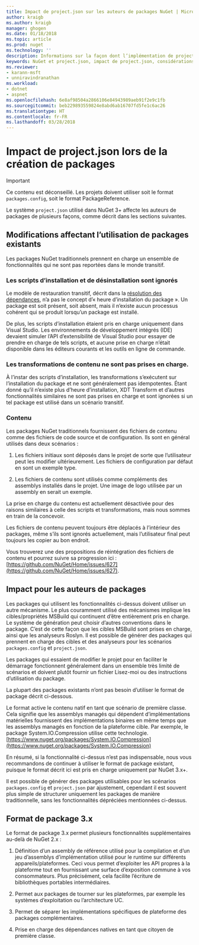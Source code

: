 ```yaml
---
title: Impact de project.json sur les auteurs de packages NuGet | Microsoft Docs
author: kraigb
ms.author: kraigb
manager: ghogen
ms.date: 01/18/2018
ms.topic: article
ms.prod: nuget
ms.technology: ''
description: Informations sur la façon dont l’implémentation de project.json dans NuGet 3.x affecte les auteurs de packages, notamment en termes de fonctionnalités, de contenu et de format de package non pris en charge.
keywords: NuGet et project.json, impact de project.json, considérations liées à la création de packages, fonctionnalités de project.json
ms.reviewer:
- karann-msft
- unniravindranathan
ms.workload:
- dotnet
- aspnet
ms.openlocfilehash: 6e8af98504a2866106e84943989aeb91f2e9c1fb
ms.sourcegitcommit: beb229893559824e8abd6ab16707fd5fe1c6ac26
ms.translationtype: HT
ms.contentlocale: fr-FR
ms.lasthandoff: 03/28/2018
---
```

# <a name="impact-of-projectjson-when-creating-packages"></a>Impact de project.json lors de la création de packages

> [!Important]
> Ce contenu est déconseillé. Les projets doivent utiliser soit le format `packages.config`, soit le format PackageReference.

Le système `project.json` utilisé dans NuGet 3+ affecte les auteurs de packages de plusieurs façons, comme décrit dans les sections suivantes.

## <a name="changes-affecting-existing-packages-usage"></a>Modifications affectant l’utilisation de packages existants

Les packages NuGet traditionnels prennent en charge un ensemble de fonctionnalités qui ne sont pas reportées dans le monde transitif.

### <a name="install-and-uninstall-scripts-are-ignored"></a>Les scripts d’installation et de désinstallation sont ignorés

Le modèle de restauration transitif, décrit dans la [résolution des dépendances](../consume-packages/dependency-resolution.md#dependency-resolution-with-packagereference), n’a pas le concept d’« heure d’installation du package ». Un package est soit présent, soit absent, mais il n’existe aucun processus cohérent qui se produit lorsqu’un package est installé.

De plus, les scripts d’installation étaient pris en charge uniquement dans Visual Studio. Les environnements de développement intégrés (IDE) devaient simuler l’API d’extensibilité de Visual Studio pour essayer de prendre en charge de tels scripts, et aucune prise en charge n’était disponible dans les éditeurs courants et les outils en ligne de commande.

### <a name="content-transforms-are-not-supported"></a>Les transformations de contenu ne sont pas prises en charge.

À l’instar des scripts d’installation, les transformations s’exécutent sur l’installation du package et ne sont généralement pas idempotentes. Étant donné qu’il n’existe plus d’heure d’installation, XDT Transform et d’autres fonctionnalités similaires ne sont pas prises en charge et sont ignorées si un tel package est utilisé dans un scénario transitif.

### <a name="content"></a>Contenu

Les packages NuGet traditionnels fournissent des fichiers de contenu comme des fichiers de code source et de configuration. Ils sont en général utilisés dans deux scénarios :

1. Les fichiers initiaux sont déposés dans le projet de sorte que l’utilisateur peut les modifier ultérieurement. Les fichiers de configuration par défaut en sont un exemple type.

1. Les fichiers de contenu sont utilisés comme compléments des assemblys installés dans le projet. Une image de logo utilisée par un assembly en serait un exemple.

La prise en charge du contenu est actuellement désactivée pour des raisons similaires à celle des scripts et transformations, mais nous sommes en train de la concevoir.

Les fichiers de contenu peuvent toujours être déplacés à l’intérieur des packages, même s’ils sont ignorés actuellement, mais l’utilisateur final peut toujours les copier au bon endroit.

Vous trouverez une des propositions de réintégration des fichiers de contenu et pourrez suivre sa progression ici : [https://github.com/NuGet/Home/issues/627](https://github.com/NuGet/Home/issues/627).

## <a name="impact-for-package-authors"></a>Impact pour les auteurs de packages

Les packages qui utilisent les fonctionnalités ci-dessus doivent utiliser un autre mécanisme. Le plus couramment utilisé des mécanismes implique les cibles/propriétés MSBuild qui continuent d’être entièrement pris en charge. Le système de génération peut choisir d’autres conventions dans le package. C’est de cette façon que les cibles MSBuild sont prises en charge, ainsi que les analyseurs Roslyn. Il est possible de générer des packages qui prennent en charge des cibles et des analyseurs pour les scénarios `packages.config` et `project.json`.

Les packages qui essaient de modifier le projet pour en faciliter le démarrage fonctionnent généralement dans un ensemble très limité de scénarios et doivent plutôt fournir un fichier Lisez-moi ou des instructions d’utilisation du package.

La plupart des packages existants n’ont pas besoin d’utiliser le format de package décrit ci-dessous.

Le format active le contenu natif en tant que scénario de première classe. Cela signifie que les assemblys managés qui dépendent d’implémentations matérielles fournissent des implémentations binaires en même temps que les assemblys managés en fonction de la plateforme cible. Par exemple, le package System.IO.Compression utilise cette technologie. [https://www.nuget.org/packages/System.IO.Compression](https://www.nuget.org/packages/System.IO.Compression)

En résumé, si la fonctionnalité ci-dessus n’est pas indispensable, nous vous recommandons de continuer à utiliser le format de package existant, puisque le format décrit ici est pris en charge uniquement par NuGet 3.x+.

Il est possible de générer des packages utilisables pour les scénarios `packages.config` et `project.json` par ajustement, cependant il est souvent plus simple de structurer uniquement les packages de manière traditionnelle, sans les fonctionnalités dépréciées mentionnées ci-dessus.

## <a name="3x-package-format"></a>Format de package 3.x

Le format de package 3.x permet plusieurs fonctionnalités supplémentaires au-delà de NuGet 2.x :

1. Définition d’un assembly de référence utilisé pour la compilation et d’un jeu d’assemblys d’implémentation utilisé pour le runtime sur différents appareils/plateformes. Ceci vous permet d’exploiter les API propres à la plateforme tout en fournissant une surface d’exposition commune à vos consommateurs. Plus précisément, cela facilite l’écriture de bibliothèques portables intermédiaires.

1. Permet aux packages de tourner sur les plateformes, par exemple les systèmes d’exploitation ou l’architecture UC.

1. Permet de séparer les implémentations spécifiques de plateforme des packages complémentaires.

1. Prise en charge des dépendances natives en tant que citoyen de première classe.

